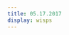 ```yaml
---
title: 05.17.2017
display: wisps
---
```

<script src="../js/controls/DeviceOrientationControls.js"></script>
<script src="../js/controls/OrbitControls.js"></script>
<script src="../js/effects/StereoEffect.js"></script>
<script src="../js/utils/orientation.js"></script>

<script src="../js/controls/DeviceOrientationControls.js"></script>
<script src="../js/utils/noise.js"></script>
<script src="../js/controls/TrackballControls.js"></script>
<script src="../js/postprocessing/EffectComposer.js"></script>
<script src="../js/postprocessing/RenderPass.js"></script>
<script src="../js/postprocessing/MaskPass.js"></script>
<script src="../js/postprocessing/ShaderPass.js"></script>
<script src="../js/shaders/CopyShader.js"></script>
<script src="../js/shaders/FXAAShader.js"></script>
<script src="../js/shaders/ConvolutionShader.js"></script>
<script src="../js/shaders/LuminosityHighPassShader.js"></script>
<script src="../js/postprocessing/UnrealBloomPass.js"></script>

<script id="vertexShader" type="x-shader/x-vertex">
	varying vec3 v_pos;
	uniform float center_x;
	uniform float center_y;
	uniform float time;

	void main() {

		float scale = (sin(time*0.2)+1.0)*.01 + .004;
		float height = 200.0;
		vec3 vertex = position;

		vertex.z += exp(-(pow((vertex.x-center_x)*scale, 2.0) + pow((vertex.y-center_y)*scale, 2.0))) * height;
		vec4 cs_pos = projectionMatrix * modelViewMatrix * vec4( vertex, 1.0 );

		v_pos = vertex;
		gl_Position = cs_pos;
	}
</script>

<script id="fragmentShader" type="x-shader/x-fragment">
	varying vec3 v_pos;
	uniform float time;

	void main() {
		float proportion = (sin(time*.01)+1.0)*2.5+5.0;
		float speed = 4.0;
		float shit = step(mod(v_pos.z+time*speed, proportion), 1.0);

		float c = shit;

        if (v_pos.z < 10.0){
            c = 0.0;
        }

		gl_FragColor = vec4(c,c,c,1.);

	}
</script>

<div id="container"></div>



<script id="vertexShader" type="x-shader/x-vertex">
	precision highp float;

	attribute vec3 instancePosition;
	attribute vec4 instanceQuaternion;
	attribute vec3 instanceScale;
	attribute vec3 color;
	varying vec3 vColor;

	vec3 applyTRS( vec3 position, vec3 translation, vec4 quaternion, vec3 scale ) {

		position *= scale;
		position += 2.0 * cross( quaternion.xyz, cross( quaternion.xyz, position ) + quaternion.w * position );
		return position + translation;

	}


	void main(){

		vColor = color;

		vec3 transformed = applyTRS( position.xyz, instancePosition, instanceQuaternion, instanceScale );

		transformed.y =200.0;

		gl_Position = projectionMatrix * modelViewMatrix * vec4( transformed, 1.0 );

	}

</script>

<script id="fragmentShader" type="x-shader/x-fragment">

	precision highp float;
	varying vec3 vColor;

	void main() {

		gl_FragColor = vec4( vColor, 1.0 );

	}

</script>

<script src="../js/scenes/day7.js">
</script>
